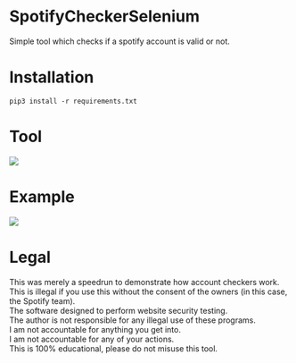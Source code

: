 # SpotifyCheckerSelenium
 Simple tool which checks if a spotify account is valid or not.

# Installation
```
pip3 install -r requirements.txt
``` 

# Tool
![](https://i.ibb.co/zV4JwzW/tool.png)

# Example
![](https://i.ibb.co/RDjQFdK/example.png)

# Legal
 This was merely a speedrun to demonstrate how account checkers work.<br/>
 This is illegal if you use this without the consent of the owners (in this case, the Spotify team).<br/>
 The software designed to perform website security testing.<br/>
 The author is not responsible for any illegal use of these programs.<br/>
 I am not accountable for anything you get into.<br/>
 I am not accountable for any of your actions.<br/>
 This is 100% educational, please do not misuse this tool.
 
